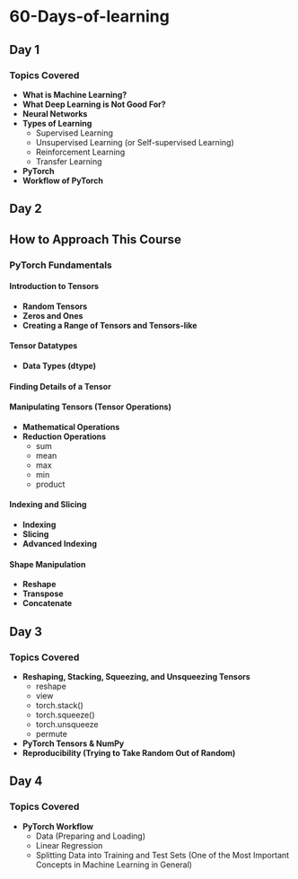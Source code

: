 # 60-Days-of-learning
## Day 1

### Topics Covered
- **What is Machine Learning?**
- **What Deep Learning is Not Good For?**
- **Neural Networks**
- **Types of Learning**
  - Supervised Learning
  - Unsupervised Learning (or Self-supervised Learning)
  - Reinforcement Learning
  - Transfer Learning
- **PyTorch**
- **Workflow of PyTorch**

## Day 2
## How to Approach This Course

### PyTorch Fundamentals

#### Introduction to Tensors
- **Random Tensors**
- **Zeros and Ones**
- **Creating a Range of Tensors and Tensors-like**

#### Tensor Datatypes
- **Data Types (dtype)**

#### Finding Details of a Tensor

#### Manipulating Tensors (Tensor Operations)
- **Mathematical Operations**
- **Reduction Operations**
  - sum
  - mean
  - max
  - min
  - product

#### Indexing and Slicing
- **Indexing**
- **Slicing**
- **Advanced Indexing**

#### Shape Manipulation
- **Reshape**
- **Transpose**
- **Concatenate**

## Day 3

### Topics Covered
- **Reshaping, Stacking, Squeezing, and Unsqueezing Tensors**
  - reshape
  - view
  - torch.stack()
  - torch.squeeze()
  - torch.unsqueeze
  - permute
- **PyTorch Tensors & NumPy**
- **Reproducibility (Trying to Take Random Out of Random)**
## Day 4

### Topics Covered
- **PyTorch Workflow**
  - Data (Preparing and Loading)
  - Linear Regression
  - Splitting Data into Training and Test Sets (One of the Most Important Concepts in Machine Learning in General)


